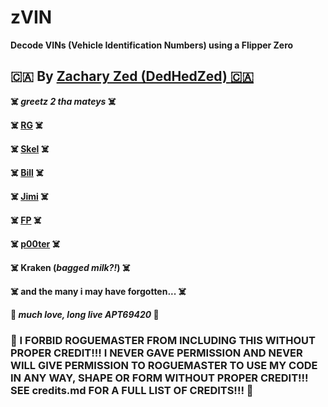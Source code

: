 # zVIN
**Decode VINs (Vehicle Identification Numbers) using a Flipper Zero**

:canada: By [Zachary Zed (DedHedZed) :canada:](https://github.com/dedhedzed/ "well in theory it's Zachariah Zed the Third, His Supreme Excellency, but I go by Zed.")
-----
**:skull_and_crossbones: *greetz 2 tha mateys* :skull_and_crossbones:**

**:skull_and_crossbones: [RG](https://github.com/RocketGod-git "the one and only muffugin rocketgod" ) :skull_and_crossbones:**

**:skull_and_crossbones: [Skel](https://github.com/SkeletonMan03 "skeletanarchy mafuckaaaaz" ) :skull_and_crossbones:**

**:skull_and_crossbones: [Bill](https://github.com/billNYEusesMYwifi "inertia is a property of matter ;)" ) :skull_and_crossbones:**

**:skull_and_crossbones: [Jimi](https://github.com/jimilinuxguy "shanita d ;)" ) :skull_and_crossbones:**

**:skull_and_crossbones: [FP](https://github.com/FalsePhilosopher "i don't chase hoes, hoes chase me" ) :skull_and_crossbones:**

**:skull_and_crossbones: [p00ter](https://github.com/sierra-tang0 "microwave it" ) :skull_and_crossbones:**

**:skull_and_crossbones: Kraken (*bagged milk?!*) :skull_and_crossbones:**

**:skull_and_crossbones: and the many i may have forgotten... :skull_and_crossbones:**

**:metal: ***much love, long live APT69420*** :metal:**
### :fu: I FORBID ROGUEMASTER FROM INCLUDING THIS WITHOUT PROPER CREDIT!!! I NEVER GAVE PERMISSION AND NEVER WILL GIVE PERMISSION TO ROGUEMASTER TO USE MY CODE IN ANY WAY, SHAPE OR FORM WITHOUT PROPER CREDIT!!! SEE credits.md FOR A FULL LIST OF CREDITS!!! :fu:
